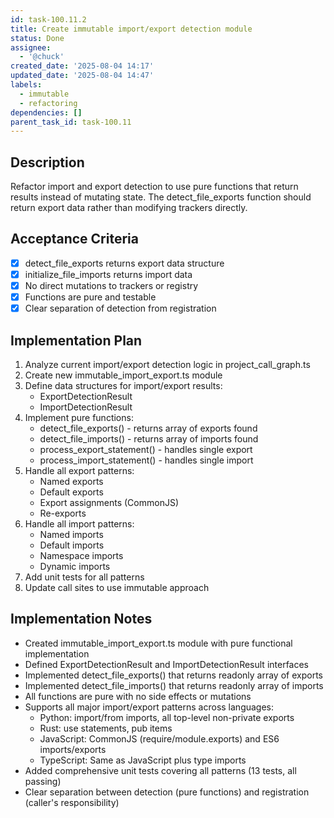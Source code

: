 ```yaml
---
id: task-100.11.2
title: Create immutable import/export detection module
status: Done
assignee:
  - '@chuck'
created_date: '2025-08-04 14:17'
updated_date: '2025-08-04 14:47'
labels:
  - immutable
  - refactoring
dependencies: []
parent_task_id: task-100.11
---
```


## Description

Refactor import and export detection to use pure functions that return results instead of mutating state. The detect_file_exports function should return export data rather than modifying trackers directly.

## Acceptance Criteria

- [x] detect_file_exports returns export data structure
- [x] initialize_file_imports returns import data
- [x] No direct mutations to trackers or registry
- [x] Functions are pure and testable
- [x] Clear separation of detection from registration

## Implementation Plan

1. Analyze current import/export detection logic in project_call_graph.ts
2. Create new immutable_import_export.ts module
3. Define data structures for import/export results:
   - ExportDetectionResult
   - ImportDetectionResult
4. Implement pure functions:
   - detect_file_exports() - returns array of exports found
   - detect_file_imports() - returns array of imports found
   - process_export_statement() - handles single export
   - process_import_statement() - handles single import
5. Handle all export patterns:
   - Named exports
   - Default exports
   - Export assignments (CommonJS)
   - Re-exports
6. Handle all import patterns:
   - Named imports
   - Default imports
   - Namespace imports
   - Dynamic imports
7. Add unit tests for all patterns
8. Update call sites to use immutable approach

## Implementation Notes

- Created immutable_import_export.ts module with pure functional implementation
- Defined ExportDetectionResult and ImportDetectionResult interfaces
- Implemented detect_file_exports() that returns readonly array of exports
- Implemented detect_file_imports() that returns readonly array of imports
- All functions are pure with no side effects or mutations
- Supports all major import/export patterns across languages:
  - Python: import/from imports, all top-level non-private exports
  - Rust: use statements, pub items
  - JavaScript: CommonJS (require/module.exports) and ES6 imports/exports
  - TypeScript: Same as JavaScript plus type imports
- Added comprehensive unit tests covering all patterns (13 tests, all passing)
- Clear separation between detection (pure functions) and registration (caller's responsibility)
